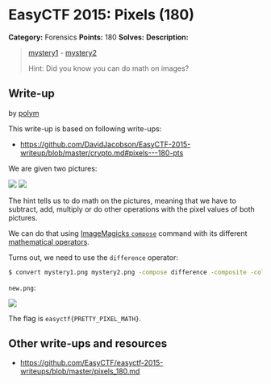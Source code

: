 # EasyCTF 2015: Pixels (180)

**Category:** Forensics
**Points:** 180
**Solves:** 
**Description:**

> [mystery1](https://github.com/EasyCTF/easyctf-2015-writeups/blob/master/files/mystery1.png) - [mystery2](https://github.com/EasyCTF/easyctf-2015-writeups/blob/master/files/mystery2.png)
> 
> 
> Hint: Did you know you can do math on images?


## Write-up

by [polym](https://github.com/abpolym)

This write-up is based on following write-ups:

* <https://github.com/DavidJacobson/EasyCTF-2015-writeup/blob/master/crypto.md#pixels---180-pts>

We are given two pictures:

![](https://raw.githubusercontent.com/EasyCTF/easyctf-2015-writeups/master/files/mystery1.png)
![](https://raw.githubusercontent.com/EasyCTF/easyctf-2015-writeups/master/files/mystery2.png)

The hint tells us to do math on the pictures, meaning that we have to subtract, add, multiply or do other operations with the pixel values of both pictures.

We can do that using [ImageMagicks `compose`](http://www.imagemagick.org/Usage/compose/) command with its different [mathematical operators](http://www.imagemagick.org/Usage/compose/#math).

Turns out, we need to use the `difference` operator:

```bash
$ convert mystery1.png mystery2.png -compose difference -composite -colorspace Gray new.png 
```

`new.png`:

![](./new.png)

The flag is `easyctf{PRETTY_PIXEL_MATH}`.

## Other write-ups and resources

* <https://github.com/EasyCTF/easyctf-2015-writeups/blob/master/pixels_180.md>
